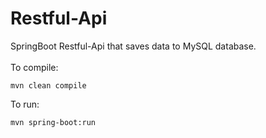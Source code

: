 # Restful-Api
SpringBoot Restful-Api that saves data to MySQL database.<br><br>
To compile:
```
mvn clean compile
```
To run:
```
mvn spring-boot:run
```
